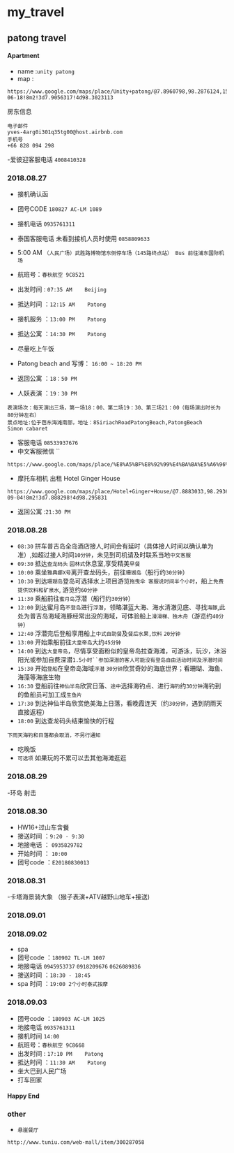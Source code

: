 # my_travel


## patong travel
#### Apartment 

- name :`unity patong`
- map  :
```
https://www.google.com/maps/place/Unity+patong/@7.8960798,98.2876124,15z/data=!4m10!1m2!2m1!1sThe+Bliss+Patong,+198+Phrabaramee+Rd.,+83150+Patong!3m6!1s0x30503a9b96b1cb6f:0x1d54c117ece35ae9!5m1!1s2018-06-18!8m2!3d7.9056317!4d98.3023113
```
房东信息
```
电子邮件
yves-4arg0i301q35tg00@host.airbnb.com
手机号
+66 828 094 298
```
-爱彼迎客服电话 `4008410328`

### 2018.08.27
- 接机确认函
- 团号CODE `180827 AC-LM 1089`
- 接机电话 `0935761311`
-  泰国客服电话 未看到接机人员时使用 `0858809633`

- 5:00 AM  `（人民广场）武胜路博物馆东侧停车场（145路终点站） Bus 前往浦东国际机场` 
- 航班号：`春秋航空 9C8521`
- 出发时间 : `07:35 AM    Beijing` 
- 抵达时间 ：`12:15 AM    Patong`
- 接机服务 ：`13:00 PM    Patong`
- 抵达公寓 ：`14:30 PM    Patong`
- 尽量吃上午饭
- Patong beach and 写博： `16:00 ~ 18:20 PM`
- 返回公寓 ：`18：50 PM`
- 人妖表演 ：`19：30 PM`
```
表演场次：每天演出三场，第一场18：00、第二场19：30、第三场21：00（每场演出时长为80分钟左右）
景点地址:位于芭东海滩南部，地址：8SiriachRoadPatongBeach,PatongBeach   Simon cabaret
```
- 客服电话 `08533937676`
- 中文客服微信 ``

```
https://www.google.com/maps/place/%E8%A5%BF%E8%92%99%E4%BA%BA%E5%A6%96%E7%A7%80/@7.8787672,98.2920958,15z/data=!4m5!3m4!1s0x0:0x48b99767cccaf753!8m2!3d7.8787672!4d98.2920958
```
- 摩托车相机 出租  Hotel Ginger House
```
https://www.google.com/maps/place/Hotel+Ginger+House/@7.8883033,98.293637,17z/data=!3m1!4b1!4m7!3m6!1s0x30503aba84cda633:0xad30ce38c3d9da18!5m1!1s2018-09-04!8m2!3d7.888298!4d98.295831
```
- 返回公寓 :`21:30 PM`


### 2018.08.28

- `08:30` 拼车普吉岛全岛酒店接人,时间会有延时（具体接人时间以确认单为准）,如超过接人时间`10分钟`，未见到司机请及时联系当地`中文客服`
- `09:30` 抵达`查龙码头` `园林式`休息室,享受精美`早餐`
- `10:00` 乘坐`雅典娜X号`离开查龙码头，前往`珊瑚岛`（船行约`30分钟`）
- `10:30` 到达`珊瑚岛`登岛可选择水上项目游览`拖曳伞 客服说时间半个小时`，船上`免费提供饮料和矿泉水`, 游览约`60分钟`
- `11:30` 乘船前往`蜜月岛`浮潜（船行约`30分钟`）
- `12:00` 到达蜜月岛`不登岛`进行`浮潜`，领略湛蓝大海、海水清澈见底、寻找`海豚`,此处为普吉岛海域海豚经常出没的海域，可体验船上`滑滑梯、独木舟`（游览约`40分钟`）
- `12:40` 浮潜完后登船享用船上`中式自助餐`及`餐后水果,饮料`  `20分钟`
- `13:00` 开始乘船前往`大皇帝岛`大约`45分钟`
- `14:00` 到达`大皇帝岛`，尽情享受面粉似的皇帝岛拉查海滩，可游泳，玩沙，沐浴阳光或参加自费深潜`1.5小时``参加深潜的客人可能没有登岛自由活动时间及浮潜时间`
- `15:30` 开始`登船`在皇帝岛海域`浮潜` `30分钟`欣赏奇妙的海底世界；看珊瑚、海鱼、海藻等海底生物
- `16:30` 登船前往`神仙半岛`欣赏日落、`途中`选择海钓点、进行`海钓`约`30分钟`海钓到的鱼船员可加工成`生鱼片`
- `17:30` 到达神仙半岛欣赏绝美海上日落，看晚霞连天（约`30分钟`，遇到阴雨天直接返程）
- `18:00` 到达查龙码头结束愉快的行程

`下雨天海钓和日落都会取消，不另行通知`
- 吃晚饭
- `可选项` 如果玩的不累可以去其他海滩逛逛

### 2018.08.29
-环岛 射击
### 2018.08.30
- HW16+过山车含餐
- 接送时间 ：`9:20 - 9:30`
- 地接电话 ： `0935829782`
- 开始时间 ： `10:00`
- 团号code ：`E20180830013`
### 2018.08.31
-卡塔海景骑大象 （猴子表演+ATV越野山地车+接送)
### 2018.09.01

### 2018.09.02
- spa 
- 团号code ：`180902 TL-LM 1007`
- 地接电话 `0945953737` `0918209676` `0626089836`
- 接送时间 ：`18:30 - 18:45`
- spa 时间 ：`19:00 2个小时泰式按摩`

### 2018.09.03
- 团号code ：`180903 AC-LM 1025`
- 地接电话  `0935761311`
- 接机时间  `14:00`
- 航班号：`春秋航空 9C8668`
- 出发时间 : `17:10 PM    Patong` 
- 抵达时间 ：`11:30 AM    Patong`
- 坐大巴到人民广场
- 打车回家

#### Happy End

### other
- `悬崖餐厅` 
```
http://www.tuniu.com/web-mall/item/300287058
```
